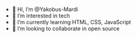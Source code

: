 - 👋 Hi, I’m @Yakobus-Mardi
- 👀 I’m interested in tech
- 🌱 I’m currently learning HTML, CSS, JavaScript
- 💞️ I’m looking to collaborate in open source


<!---
Yakobus-Mardi/Yakobus-Mardi is a ✨ special ✨ repository because its `README.md` (this file) appears on your GitHub profile.
You can click the Preview link to take a look at your changes.
--->
